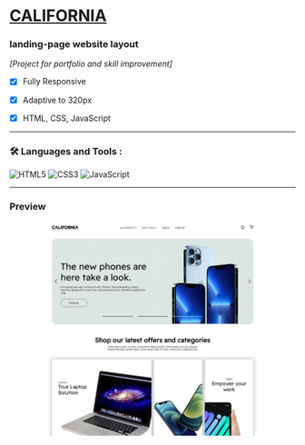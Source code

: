 # [CALIFORNIA](https://zevaniy.github.io/california/ "CALIFORNIA")
### **landing-page website layout**

*[Project for portfolio and skill improvement]*

- [x] Fully Responsive

- [x] Adaptive to 320px

- [x] HTML, CSS, JavaScript

***
### :hammer_and_wrench: Languages and Tools :

![HTML5](https://img.shields.io/badge/html5-%23E34F26.svg?style=for-the-badge&logo=html5&logoColor=white)
![CSS3](https://img.shields.io/badge/css3-%231572B6.svg?style=for-the-badge&logo=css3&logoColor=white)
![JavaScript](https://img.shields.io/badge/javascript-%23323330.svg?style=for-the-badge&logo=javascript&logoColor=%23F7DF1E)

***
### Preview

![](/preview-images/main-page.jpg)